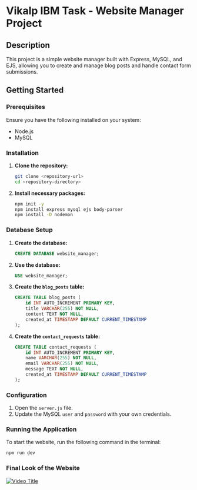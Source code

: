 # Vikalp IBM Task - Website Manager Project

## Description
This project is a simple website manager built with Express, MySQL, and EJS, allowing you to create and manage blog posts and handle contact form submissions.

## Getting Started

### Prerequisites
Ensure you have the following installed on your system:
- Node.js
- MySQL

### Installation

1. **Clone the repository:**
   ```bash
   git clone <repository-url>
   cd <repository-directory>
   ```

2. **Install necessary packages:**
   ```bash
   npm init -y
   npm install express mysql ejs body-parser
   npm install -D nodemon
   ```

### Database Setup

1. **Create the database:**
   ```sql
   CREATE DATABASE website_manager;
   ```

2. **Use the database:**
   ```sql
   USE website_manager;
   ```

3. **Create the `blog_posts` table:**
   ```sql
   CREATE TABLE blog_posts (
       id INT AUTO_INCREMENT PRIMARY KEY,
       title VARCHAR(255) NOT NULL,
       content TEXT NOT NULL,
       created_at TIMESTAMP DEFAULT CURRENT_TIMESTAMP
   );
   ```

4. **Create the `contact_requests` table:**
   ```sql
   CREATE TABLE contact_requests (
       id INT AUTO_INCREMENT PRIMARY KEY,
       name VARCHAR(255) NOT NULL,
       email VARCHAR(255) NOT NULL,
       message TEXT NOT NULL,
       created_at TIMESTAMP DEFAULT CURRENT_TIMESTAMP
   );
   ```

### Configuration

1. Open the `server.js` file.
2. Update the MySQL `user` and `password` with your own credentials.

### Running the Application

To start the website, run the following command in the terminal:
```bash
npm run dev
```

### Final Look of the Website
[![Video Title](https://img.youtube.com/vi/zXH1GnmXqpE/0.jpg)](https://www.youtube.com/watch?v=zXH1GnmXqpE)


